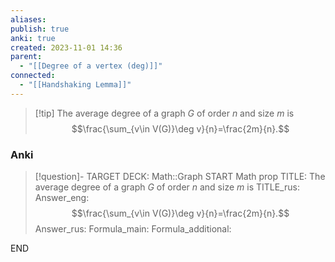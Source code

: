 ```yaml
---
aliases: 
publish: true
anki: true
created: 2023-11-01 14:36
parent:
  - "[[Degree of a vertex (deg)]]"
connected:
  - "[[Handshaking Lemma]]"
---
```


> [!tip] The average degree of a graph $G$ of order $n$ and size $m$ is
> $$\frac{\sum_{v\in V(G)}\deg v}{n}=\frac{2m}{n}.$$

### Anki
> [!question]-
TARGET DECK: Math::Graph
START
Math prop
TITLE: The average degree of a graph $G$ of order $n$ and size $m$ is
TITLE_rus: 
Answer_eng: $$\frac{\sum_{v\in V(G)}\deg v}{n}=\frac{2m}{n}.$$
Answer_rus: 
Formula_main: 
Formula_additional:
<!--ID: 1699170504197-->
END














